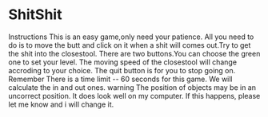 # ShitShit
Instructions  This is an easy game,only need your patience. All you need to do is to move the butt and click on it when a shit will comes out.Try to get the shit into the closestool. There are two buttons.You can choose the green one to set your level. The moving speed of the closestool will change accroding to your choice. The quit button is for you to stop going on.  Remember  There is a time limit -- 60 seconds for this game. We will calculate the in and out ones.  warning  The position of objects may be in an uncorrect position. It does look well on my computer. If this happens, please let me know and i will change it.
